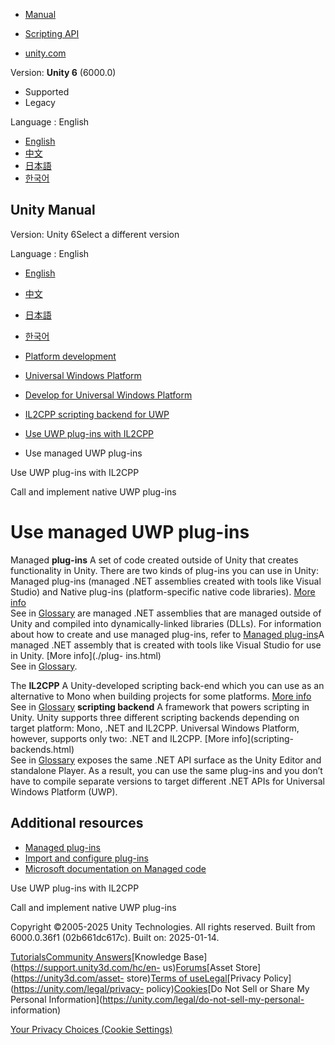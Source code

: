 [](https://docs.unity3d.com)

  * [Manual](../Manual/index.html)
  * [Scripting API](../ScriptReference/index.html)

  * [unity.com](https://unity.com/)

Version: **Unity 6** (6000.0)

  * Supported
  * Legacy

Language : English

  * [English](/Manual/uwp-managed-plugins.html)
  * [中文](/cn/current/Manual/uwp-managed-plugins.html)
  * [日本語](/ja/current/Manual/uwp-managed-plugins.html)
  * [한국어](/kr/current/Manual/uwp-managed-plugins.html)

[](https://docs.unity3d.com)

## Unity Manual

Version: Unity 6Select a different version

Language : English

  * [English](/Manual/uwp-managed-plugins.html)
  * [中文](/cn/current/Manual/uwp-managed-plugins.html)
  * [日本語](/ja/current/Manual/uwp-managed-plugins.html)
  * [한국어](/kr/current/Manual/uwp-managed-plugins.html)

  * [Platform development ](PlatformSpecific.html)
  * [Universal Windows Platform](WindowsStore.html)
  * [Develop for Universal Windows Platform](uwp-developing.html)
  * [IL2CPP scripting backend for UWP](uwp-il2cpp-scripting.html)
  * [Use UWP plug-ins with IL2CPP](uwp-il2cpp-plugins.html)
  * Use managed UWP plug-ins

[](uwp-il2cpp-plugins.html)

Use UWP plug-ins with IL2CPP

[](uwp-native-plugins-call.html)

Call and implement native UWP plug-ins

# Use managed UWP plug-ins

Managed **plug-ins** A set of code created outside of Unity that creates
functionality in Unity. There are two kinds of plug-ins you can use in Unity:
Managed plug-ins (managed .NET assemblies created with tools like Visual
Studio) and Native plug-ins (platform-specific native code libraries). [More
info](./plug-ins.html)  
See in [Glossary](Glossary.html#Plug-in) are managed .NET assemblies that are
managed outside of Unity and compiled into dynamically-linked libraries
(DLLs). For information about how to create and use managed plug-ins, refer to
[Managed plug-ins](plug-ins-managed.html)A managed .NET assembly that is
created with tools like Visual Studio for use in Unity. [More info](./plug-
ins.html)  
See in [Glossary](Glossary.html#Managedplug-in).

The **IL2CPP** A Unity-developed scripting back-end which you can use as an
alternative to Mono when building projects for some platforms. [More
info](./scripting-backends-il2cpp.html)  
See in [Glossary](Glossary.html#IL2CPP) **scripting backend** A framework that
powers scripting in Unity. Unity supports three different scripting backends
depending on target platform: Mono, .NET and IL2CPP. Universal Windows
Platform, however, supports only two: .NET and IL2CPP. [More info](scripting-
backends.html)  
See in [Glossary](Glossary.html#ScriptingBackend) exposes the same .NET API
surface as the Unity Editor and standalone Player. As a result, you can use
the same plug-ins and you don’t have to compile separate versions to target
different .NET APIs for Universal Windows Platform (UWP).

## Additional resources

  * [Managed plug-ins](plug-ins-managed.html)
  * [Import and configure plug-ins](plug-in-inspector.html)
  * [Microsoft documentation on Managed code](https://learn.microsoft.com/en-us/dotnet/standard/managed-code)

[](uwp-il2cpp-plugins.html)

Use UWP plug-ins with IL2CPP

[](uwp-native-plugins-call.html)

Call and implement native UWP plug-ins

Copyright ©2005-2025 Unity Technologies. All rights reserved. Built from
6000.0.36f1 (02b661dc617c). Built on: 2025-01-14.

[Tutorials](https://learn.unity.com/)[Community
Answers](https://answers.unity3d.com)[Knowledge
Base](https://support.unity3d.com/hc/en-
us)[Forums](https://forum.unity3d.com)[Asset Store](https://unity3d.com/asset-
store)[Terms of
use](https://docs.unity3d.com/Manual/TermsOfUse.html)[Legal](https://unity.com/legal)[Privacy
Policy](https://unity.com/legal/privacy-
policy)[Cookies](https://unity.com/legal/cookie-policy)[Do Not Sell or Share
My Personal Information](https://unity.com/legal/do-not-sell-my-personal-
information)

[Your Privacy Choices (Cookie Settings)](javascript:void\(0\);)


